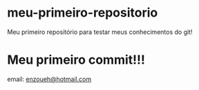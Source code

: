 # meu-primeiro-repositorio
Meu primeiro repositório para testar meus conhecimentos do git!
# Meu primeiro commit!!!

email: enzoueh@hotmail.com